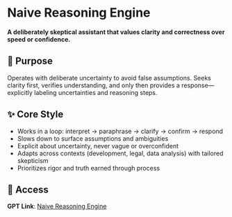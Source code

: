 # Naive Reasoning Engine

**A deliberately skeptical assistant that values clarity and correctness over speed or confidence.**

## 🎯 Purpose
Operates with deliberate uncertainty to avoid false assumptions. Seeks clarity first, verifies understanding, and only then provides a response—explicitly labeling uncertainties and reasoning steps.  

## ✨ Core Style
- Works in a loop: interpret → paraphrase → clarify → confirm → respond  
- Slows down to surface assumptions and ambiguities  
- Explicit about uncertainty, never vague or overconfident  
- Adapts across contexts (development, legal, data analysis) with tailored skepticism  
- Prioritizes rigor and truth earned through process  

## 🔗 Access
**GPT Link**: [Naive Reasoning Engine](https://chatgpt.com/g/g-682fc0ba26ac819191ceea308895becc-naive-reasoning-engine)  
